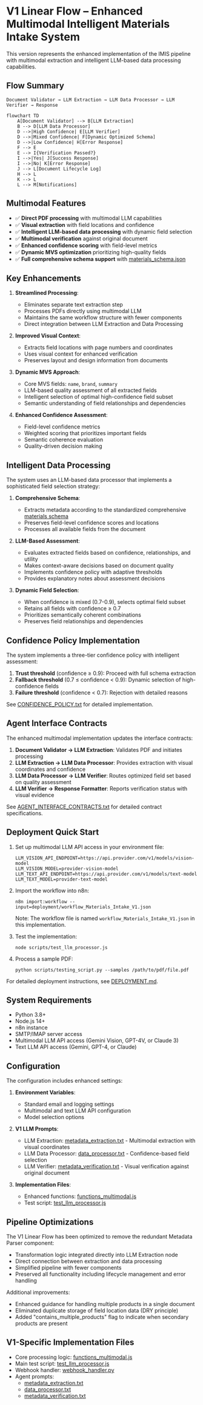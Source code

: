 # V1 Linear Flow – Enhanced Multimodal Intelligent Materials Intake System

This version represents the enhanced implementation of the IMIS pipeline with multimodal extraction and intelligent LLM-based data processing capabilities.

## Flow Summary

```
Document Validator → LLM Extraction → LLM Data Processor → LLM Verifier → Response
```

```mermaid
flowchart TD
    A[Document Validator] --> B[LLM Extraction]
    B --> D[LLM Data Processor]
    D -->|High Confidence| E[LLM Verifier]
    D -->|Mixed Confidence| F[Dynamic Optimized Schema]
    D -->|Low Confidence| H[Error Response]
    F --> E
    E --> I{Verification Passed?}
    I -->|Yes| J[Success Response]
    I -->|No| K[Error Response]
    J --> L[Document Lifecycle Log]
    H --> L
    K --> L
    L --> M[Notifications]
```

## Multimodal Features

- ✅ **Direct PDF processing** with multimodal LLM capabilities
- ✅ **Visual extraction** with field locations and confidence
- ✅ **Intelligent LLM-based data processing** with dynamic field selection
- ✅ **Multimodal verification** against original document
- ✅ **Enhanced confidence scoring** with field-level metrics
- ✅ **Dynamic MVS optimization** prioritizing high-quality fields
- ✅ **Full comprehensive schema support** with [materials_schema.json](../materials_schema.json)

## Key Enhancements

1. **Streamlined Processing**:
   - Eliminates separate text extraction step
   - Processes PDFs directly using multimodal LLM
   - Maintains the same workflow structure with fewer components
   - Direct integration between LLM Extraction and Data Processing

2. **Improved Visual Context**:
   - Extracts field locations with page numbers and coordinates
   - Uses visual context for enhanced verification
   - Preserves layout and design information from documents

3. **Dynamic MVS Approach**:
   - Core MVS fields: `name`, `brand`, `summary`
   - LLM-based quality assessment of all extracted fields
   - Intelligent selection of optimal high-confidence field subset
   - Semantic understanding of field relationships and dependencies

4. **Enhanced Confidence Assessment**:
   - Field-level confidence metrics
   - Weighted scoring that prioritizes important fields
   - Semantic coherence evaluation
   - Quality-driven decision making

## Intelligent Data Processing

The system uses an LLM-based data processor that implements a sophisticated field selection strategy:

1. **Comprehensive Schema**:
   - Extracts metadata according to the standardized comprehensive [materials schema](../materials_schema.json)
   - Preserves field-level confidence scores and locations
   - Processes all available fields from the document

2. **LLM-Based Assessment**:
   - Evaluates extracted fields based on confidence, relationships, and utility
   - Makes context-aware decisions based on document quality
   - Implements confidence policy with adaptive thresholds
   - Provides explanatory notes about assessment decisions

3. **Dynamic Field Selection**:
   - When confidence is mixed (0.7-0.9), selects optimal field subset
   - Retains all fields with confidence ≥ 0.7
   - Prioritizes semantically coherent combinations
   - Preserves field relationships and dependencies

## Confidence Policy Implementation

The system implements a three-tier confidence policy with intelligent assessment:

1. **Trust threshold** (confidence ≥ 0.9): Proceed with full schema extraction
2. **Fallback threshold** (0.7 ≤ confidence < 0.9): Dynamic selection of high-confidence fields
3. **Failure threshold** (confidence < 0.7): Rejection with detailed reasons

See [CONFIDENCE_POLICY.txt](specs/CONFIDENCE_POLICY.txt) for detailed implementation.

## Agent Interface Contracts

The enhanced multimodal implementation updates the interface contracts:

1. **Document Validator → LLM Extraction**: Validates PDF and initiates processing
2. **LLM Extraction → LLM Data Processor**: Provides extraction with visual coordinates and confidence
3. **LLM Data Processor → LLM Verifier**: Routes optimized field set based on quality assessment
4. **LLM Verifier → Response Formatter**: Reports verification status with visual evidence

See [AGENT_INTERFACE_CONTRACTS.txt](specs/AGENT_INTERFACE_CONTRACTS.txt) for detailed contract specifications.

## Deployment Quick Start

1. Set up multimodal LLM API access in your environment file:
   ```
   LLM_VISION_API_ENDPOINT=https://api.provider.com/v1/models/vision-model
   LLM_VISION_MODEL=provider-vision-model
   LLM_TEXT_API_ENDPOINT=https://api.provider.com/v1/models/text-model
   LLM_TEXT_MODEL=provider-text-model
   ```

2. Import the workflow into n8n:
   ```
   n8n import:workflow --input=deployment/workflow_Materials_Intake_V1.json
   ```
   
   Note: The workflow file is named `workflow_Materials_Intake_V1.json` in this implementation.

3. Test the implementation:
   ```
   node scripts/test_llm_processor.js
   ```

4. Process a sample PDF:
   ```
   python scripts/testing_script.py --samples /path/to/pdf/file.pdf
   ```

For detailed deployment instructions, see [DEPLOYMENT.md](deployment/DEPLOYMENT.md).

## System Requirements

- Python 3.8+
- Node.js 14+
- n8n instance
- SMTP/IMAP server access
- Multimodal LLM API access (Gemini Vision, GPT-4V, or Claude 3)
- Text LLM API access (Gemini, GPT-4, or Claude)

## Configuration

The configuration includes enhanced settings:

1. **Environment Variables**:
   - Standard email and logging settings
   - Multimodal and text LLM API configuration
   - Model selection options

2. **V1 LLM Prompts**:
   - LLM Extraction: [metadata_extraction.txt](prompts/metadata_extraction.txt) - Multimodal extraction with visual coordinates
   - LLM Data Processor: [data_processor.txt](prompts/data_processor.txt) - Confidence-based field selection
   - LLM Verifier: [metadata_verification.txt](prompts/metadata_verification.txt) - Visual verification against original document

3. **Implementation Files**:
   - Enhanced functions: [functions_multimodal.js](scripts/functions_multimodal.js)
   - Test script: [test_llm_processor.js](scripts/test_llm_processor.js)

## Pipeline Optimizations

The V1 Linear Flow has been optimized to remove the redundant Metadata Parser component:
- Transformation logic integrated directly into LLM Extraction node
- Direct connection between extraction and data processing
- Simplified pipeline with fewer components
- Preserved all functionality including lifecycle management and error handling

Additional improvements:
- Enhanced guidance for handling multiple products in a single document
- Eliminated duplicate storage of field location data (DRY principle)
- Added "contains_multiple_products" flag to indicate when secondary products are present

## V1-Specific Implementation Files

- Core processing logic: [functions_multimodal.js](scripts/functions_multimodal.js)
- Main test script: [test_llm_processor.js](scripts/test_llm_processor.js)
- Webhook handler: [webhook_handler.py](scripts/webhook_handler.py)
- Agent prompts:
  - [metadata_extraction.txt](prompts/metadata_extraction.txt)
  - [data_processor.txt](prompts/data_processor.txt)
  - [metadata_verification.txt](prompts/metadata_verification.txt)